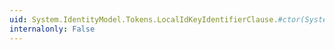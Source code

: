 ```yaml
---
uid: System.IdentityModel.Tokens.LocalIdKeyIdentifierClause.#ctor(System.String,System.Byte[],System.Int32,System.Type)
internalonly: False
---
```

